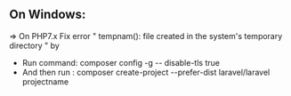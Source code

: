 ## On Windows: 

=> On PHP7.x Fix error " tempnam(): file created in the system's temporary directory " by
 - Run command: composer config -g -- disable-tls true<br>
 - And then run : composer create-project --prefer-dist laravel/laravel projectname<br><br>
